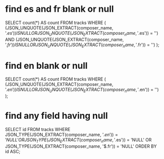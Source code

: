 # find es and fr blank or null
SELECT count(*) AS count
FROM tracks
WHERE (
    (JSON_UNQUOTE(JSON_EXTRACT(composer_name, '$.es')) IS NULL OR JSON_UNQUOTE(JSON_EXTRACT(composer_name, '$.es')) = '')
    AND (JSON_UNQUOTE(JSON_EXTRACT(composer_name, '$.fr')) IS NULL OR JSON_UNQUOTE(JSON_EXTRACT(composer_name, '$.fr')) = '')
);

# find en blank or null
SELECT count(*) AS count
FROM tracks
WHERE (
    (JSON_UNQUOTE(JSON_EXTRACT(composer_name, '$.en')) IS NULL OR JSON_UNQUOTE(JSON_EXTRACT(composer_name, '$.en')) = '')
);

# find any field having null
SELECT id
FROM tracks
WHERE JSON_TYPE(JSON_EXTRACT(composer_name, '$.en')) = 'NULL'
   OR JSON_TYPE(JSON_EXTRACT(composer_name, '$.es')) = 'NULL'
   OR JSON_TYPE(JSON_EXTRACT(composer_name, '$.fr')) = 'NULL'
ORDER BY id ASC;
